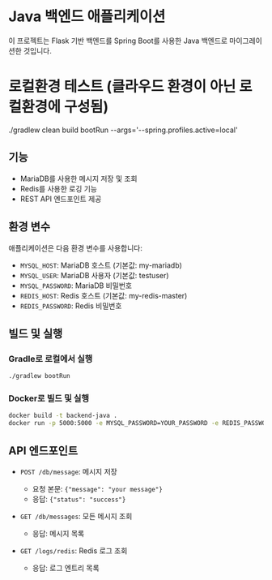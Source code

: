 # Java 백엔드 애플리케이션

이 프로젝트는 Flask 기반 백엔드를 Spring Boot를 사용한 Java 백엔드로 마이그레이션한 것입니다.

# 로컬환경 테스트 (클라우드 환경이 아닌 로컬환경에 구성됨)
./gradlew clean build bootRun --args='--spring.profiles.active=local'


## 기능

- MariaDB를 사용한 메시지 저장 및 조회
- Redis를 사용한 로깅 기능
- REST API 엔드포인트 제공

## 환경 변수

애플리케이션은 다음 환경 변수를 사용합니다:

- `MYSQL_HOST`: MariaDB 호스트 (기본값: my-mariadb)
- `MYSQL_USER`: MariaDB 사용자 (기본값: testuser)
- `MYSQL_PASSWORD`: MariaDB 비밀번호
- `REDIS_HOST`: Redis 호스트 (기본값: my-redis-master)
- `REDIS_PASSWORD`: Redis 비밀번호

## 빌드 및 실행

### Gradle로 로컬에서 실행

```bash
./gradlew bootRun
```

### Docker로 빌드 및 실행

```bash
docker build -t backend-java .
docker run -p 5000:5000 -e MYSQL_PASSWORD=YOUR_PASSWORD -e REDIS_PASSWORD=YOUR_PASSWORD backend-java
```

## API 엔드포인트

- `POST /db/message`: 메시지 저장
  - 요청 본문: `{"message": "your message"}`
  - 응답: `{"status": "success"}`

- `GET /db/messages`: 모든 메시지 조회
  - 응답: 메시지 목록

- `GET /logs/redis`: Redis 로그 조회
  - 응답: 로그 엔트리 목록 